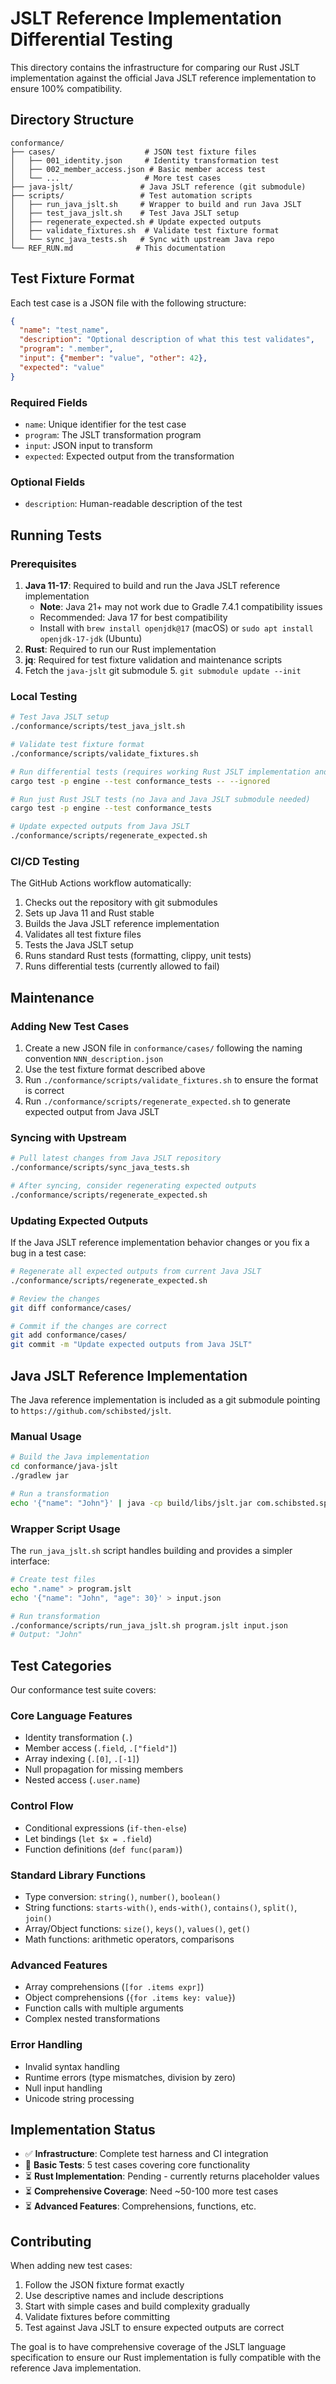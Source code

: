 # JSLT Reference Implementation Differential Testing

This directory contains the infrastructure for comparing our Rust JSLT implementation against the official Java JSLT reference implementation to ensure 100% compatibility.

## Directory Structure

```
conformance/
├── cases/                    # JSON test fixture files
│   ├── 001_identity.json     # Identity transformation test
│   ├── 002_member_access.json # Basic member access test  
│   └── ...                   # More test cases
├── java-jslt/               # Java JSLT reference (git submodule)
├── scripts/                 # Test automation scripts
│   ├── run_java_jslt.sh     # Wrapper to build and run Java JSLT
│   ├── test_java_jslt.sh    # Test Java JSLT setup
│   ├── regenerate_expected.sh # Update expected outputs
│   ├── validate_fixtures.sh  # Validate test fixture format
│   └── sync_java_tests.sh   # Sync with upstream Java repo
└── REF_RUN.md              # This documentation
```

## Test Fixture Format

Each test case is a JSON file with the following structure:

```json
{
  "name": "test_name",
  "description": "Optional description of what this test validates",
  "program": ".member",
  "input": {"member": "value", "other": 42},
  "expected": "value"
}
```

### Required Fields
- `name`: Unique identifier for the test case
- `program`: The JSLT transformation program
- `input`: JSON input to transform
- `expected`: Expected output from the transformation

### Optional Fields  
- `description`: Human-readable description of the test

## Running Tests

### Prerequisites

1. **Java 11-17**: Required to build and run the Java JSLT reference implementation
   - **Note**: Java 21+ may not work due to Gradle 7.4.1 compatibility issues
   - Recommended: Java 17 for best compatibility
   - Install with `brew install openjdk@17` (macOS) or `sudo apt install openjdk-17-jdk` (Ubuntu)
2. **Rust**: Required to run our Rust implementation
3. **jq**: Required for test fixture validation and maintenance scripts
4. Fetch the `java-jslt` git submodule
   5. `git submodule update --init`

### Local Testing

```bash
# Test Java JSLT setup
./conformance/scripts/test_java_jslt.sh

# Validate test fixture format
./conformance/scripts/validate_fixtures.sh

# Run differential tests (requires working Rust JSLT implementation and Java JSLT setup)
cargo test -p engine --test conformance_tests -- --ignored

# Run just Rust JSLT tests (no Java and Java JSLT submodule needed)
cargo test -p engine --test conformance_tests

# Update expected outputs from Java JSLT
./conformance/scripts/regenerate_expected.sh
```

### CI/CD Testing

The GitHub Actions workflow automatically:

1. Checks out the repository with git submodules
2. Sets up Java 11 and Rust stable
3. Builds the Java JSLT reference implementation
4. Validates all test fixture files
5. Tests the Java JSLT setup
6. Runs standard Rust tests (formatting, clippy, unit tests)
7. Runs differential tests (currently allowed to fail)

## Maintenance

### Adding New Test Cases

1. Create a new JSON file in `conformance/cases/` following the naming convention `NNN_description.json`
2. Use the test fixture format described above
3. Run `./conformance/scripts/validate_fixtures.sh` to ensure the format is correct
4. Run `./conformance/scripts/regenerate_expected.sh` to generate expected output from Java JSLT

### Syncing with Upstream

```bash
# Pull latest changes from Java JSLT repository
./conformance/scripts/sync_java_tests.sh

# After syncing, consider regenerating expected outputs
./conformance/scripts/regenerate_expected.sh
```

### Updating Expected Outputs

If the Java JSLT reference implementation behavior changes or you fix a bug in a test case:

```bash
# Regenerate all expected outputs from current Java JSLT
./conformance/scripts/regenerate_expected.sh

# Review the changes
git diff conformance/cases/

# Commit if the changes are correct
git add conformance/cases/
git commit -m "Update expected outputs from Java JSLT"
```

## Java JSLT Reference Implementation

The Java reference implementation is included as a git submodule pointing to `https://github.com/schibsted/jslt`. 

### Manual Usage

```bash
# Build the Java implementation
cd conformance/java-jslt
./gradlew jar

# Run a transformation
echo '{"name": "John"}' | java -cp build/libs/jslt.jar com.schibsted.spt.data.jslt.cli.JSLT program.jslt input.json
```

### Wrapper Script Usage

The `run_java_jslt.sh` script handles building and provides a simpler interface:

```bash
# Create test files
echo ".name" > program.jslt
echo '{"name": "John", "age": 30}' > input.json

# Run transformation
./conformance/scripts/run_java_jslt.sh program.jslt input.json
# Output: "John"
```

## Test Categories

Our conformance test suite covers:

### Core Language Features
- Identity transformation (`.`)
- Member access (`.field`, `.["field"]`)
- Array indexing (`.[0]`, `.[-1]`)
- Null propagation for missing members
- Nested access (`.user.name`)

### Control Flow
- Conditional expressions (`if-then-else`)
- Let bindings (`let $x = .field`)
- Function definitions (`def func(param)`)

### Standard Library Functions
- Type conversion: `string()`, `number()`, `boolean()`
- String functions: `starts-with()`, `ends-with()`, `contains()`, `split()`, `join()`
- Array/Object functions: `size()`, `keys()`, `values()`, `get()`
- Math functions: arithmetic operators, comparisons

### Advanced Features
- Array comprehensions (`[for .items expr]`)
- Object comprehensions (`{for .items key: value}`)
- Function calls with multiple arguments
- Complex nested transformations

### Error Handling
- Invalid syntax handling
- Runtime errors (type mismatches, division by zero)
- Null input handling
- Unicode string processing

## Implementation Status

- ✅ **Infrastructure**: Complete test harness and CI integration
- 🚧 **Basic Tests**: 5 test cases covering core functionality  
- ⏳ **Rust Implementation**: Pending - currently returns placeholder values
- ⏳ **Comprehensive Coverage**: Need ~50-100 more test cases
- ⏳ **Advanced Features**: Comprehensions, functions, etc.

## Contributing

When adding new test cases:

1. Follow the JSON fixture format exactly
2. Use descriptive names and include descriptions
3. Start with simple cases and build complexity gradually
4. Validate fixtures before committing
5. Test against Java JSLT to ensure expected outputs are correct

The goal is to have comprehensive coverage of the JSLT language specification to ensure our Rust implementation is fully compatible with the reference Java implementation.